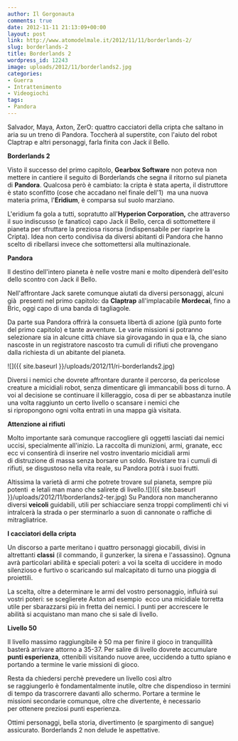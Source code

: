 ```yaml
---
author: Il Gorgonauta
comments: true
date: 2012-11-11 21:13:09+00:00
layout: post
link: http://www.atomodelmale.it/2012/11/11/borderlands-2/
slug: borderlands-2
title: Borderlands 2
wordpress_id: 12243
image: uploads/2012/11/borderlands2.jpg
categories:
- Guerra
- Intrattenimento
- Videogiochi
tags:
- Pandora
---
```



Salvador, Maya, Axton, ZerO: quattro cacciatori della cripta che saltano in aria su un treno di Pandora. Toccherà al superstite, con l'aiuto del robot Claptrap e altri personaggi, farla finita con Jack il Bello.

**Borderlands 2**

Visto il successo del primo capitolo, **Gearbox Software** non poteva non mettere in cantiere il seguito di Borderlands che segna il ritorno sul pianeta di **Pandora**. Qualcosa però è cambiato: la cripta è stata aperta, il distruttore è stato sconfitto (cose che accadano nel finale dell'1)  ma una nuova materia prima, l'**Eridium**, è comparsa sul suolo marziano.

L'eridium fa gola a tutti, sopratutto all'**Hyperion Corporation,** che attraverso il suo indiscusso (e fanatico) capo Jack il Bello, cerca di sottomettere il pianeta per sfruttare la preziosa risorsa (indispensabile per riaprire la Cripta). Idea non certo condivisa da diversi abitanti di Pandora che hanno scelto di ribellarsi invece che sottomettersi alla multinazionale.

**Pandora**

Il destino dell'intero pianeta è nelle vostre mani e molto dipenderà dell'esito dello scontro con Jack il Bello.

Nell'affrontare Jack sarete comunque aiutati da diversi personaggi, alcuni già  presenti nel primo capitolo: da **Claptrap** all'implacabile **Mordecai**, fino a Bric, oggi capo di una banda di tagliagole.

Da parte sua Pandora offrirà la consueta libertà di azione (già punto forte del primo capitolo) e tante avventure. Le varie missioni si potranno selezionare sia in alcune città chiave sia girovagando in qua e là, che siano nascoste in un registratore nascosto tra cumuli di rifiuti che provengano dalla richiesta di un abitante del pianeta.

![]({{ site.baseurl }}/uploads/2012/11/ri-borderlands2.jpg)

Diversi i nemici che dovrete affrontare durante il percorso, da pericolose creature a micidiali robot, senza dimenticare gli immancabili boss di turno. A voi al decisione se continuare il killeraggio, cosa di per se abbastanza inutile una volta raggiunto un certo livello o scansare i nemici che si ripropongono ogni volta entrati in una mappa già visitata.

**Attenzione ai rifiuti**

Molto importante sarà comunque raccogliere gli oggetti lasciati dai nemici uccisi, specialmente all'inizio. La raccolta di munizioni, armi, granate, ecc ecc vi consentirà di inserire nel vostro inventario micidiali armi di distruzione di massa senza borsare un soldo. Rovistare tra i cumuli di rifiuti, se disgustoso nella vita reale, su Pandora potrà i suoi frutti.

Altissima la varietà di armi che potrete trovare sul pianeta, sempre più potenti  e letali man mano che salirete di livello.![]({{ site.baseurl }}/uploads/2012/11/borderlands2-ter.jpg) Su Pandora non mancheranno diversi **veicoli** guidabili, utili per schiacciare senza troppi complimenti chi vi intralcerà la strada o per sterminarlo a suon di cannonate o raffiche di mitragliatrice.

**I cacciatori della cripta**

Un discorso a parte meritano i quattro personaggi giocabili, divisi in altrettanti **classi** (il commando, il gunzerker, la sirena e l'assassino). Ognuna avrà particolari abilità e speciali poteri: a voi la scelta di uccidere in modo silenzioso e furtivo o scaricando sul malcapitato di turno una pioggia di proiettili.

La scelta, oltre a determinare le armi del vostro personaggio, influirà sui vostri poteri: se sceglierete Axton ad esempio  ecco una micidiale torretta utile per sbarazzarsi più in fretta dei nemici. I punti per accrescere le abilità si acquistano man mano che si sale di livello.

**Livello 50**

Il livello massimo raggiungibile è 50 ma per finire il gioco in tranquillità basterà arrivare attorno a 35-37. Per salire di livello dovrete accumulare **punti esperienza**, ottenibili visitando nuove aree, uccidendo a tutto spiano e portando a termine le varie missioni di gioco.

Resta da chiedersi perchè prevedere un livello così altro se raggiungerlo è fondamentalmente inutile, oltre che dispendioso in termini di tempo da trascorrere davanti allo schermo. Portare a termine le missioni secondarie comunque, oltre che divertente, è necessario per ottenere preziosi punti esperienza.

Ottimi personaggi, bella storia, divertimento (e spargimento di sangue) assicurato. Borderlands 2 non delude le aspettative.
